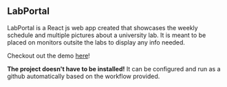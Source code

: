 ## LabPortal

LabPortal is a React js web app created that showcases the weekly schedule and multiple pictures
about a university lab. It is meant to be placed on monitors outsite the labs to display any info
needed.

Checkout out the demo [here](https://vaggm.github.io/LabPortal/)!

**The project doesn't have to be installed!** It can be configured and run as a github automatically
based on the workflow provided.

